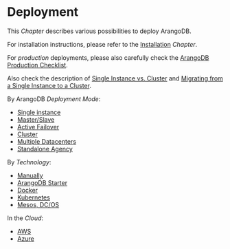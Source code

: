 Deployment
==========

This _Chapter_ describes various possibilities to deploy ArangoDB.

For installation instructions, please refer to the [Installation](../Installation/README.md) _Chapter_.

For _production_ deployments, please also carefully check the
[ArangoDB Production Checklist](ProductionChecklist.md).

Also check the description of
[Single Instance vs. Cluster](../Architecture/SingleInstanceVsCluster.md) and
[Migrating from a Single Instance to a Cluster](MigratingSingleInstanceCluster.md).

By ArangoDB _Deployment Mode_:

- [Single instance](SingleInstance/README.md)
- [Master/Slave](MasterSlave/README.md)
- [Active Failover](ActiveFailover/README.md)
- [Cluster](Cluster/README.md)
- [Multiple Datacenters](DC2DC/README.md) 
- [Standalone Agency](StandaloneAgency/README.md) 

By _Technology_:

- [Manually](Manually/README.md)
- [ArangoDB Starter](ArangoDBStarter/README.md)
- [Docker](Docker/README.md)
- [Kubernetes](Kubernetes/README.md)
- [Mesos, DC/OS](DCOS/README.md)

In the _Cloud_:

- [AWS](Cloud/AWS.md)
- [Azure](Cloud/Azure.md)
